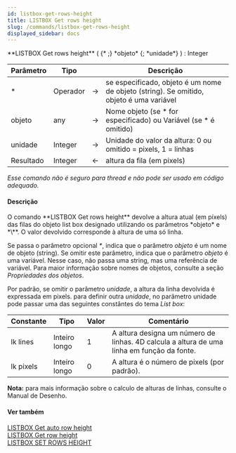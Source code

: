 ```yaml
---
id: listbox-get-rows-height
title: LISTBOX Get rows height
slug: /commands/listbox-get-rows-height
displayed_sidebar: docs
---
```


<!--REF #_command_.LISTBOX Get rows height.Syntax-->**LISTBOX Get rows height** ( {* ;} *objeto* {; *unidade*} ) : Integer<!-- END REF-->
<!--REF #_command_.LISTBOX Get rows height.Params-->
| Parâmetro | Tipo |  | Descrição |
| --- | --- | --- | --- |
| * | Operador | &#8594;  | se especificado, objeto é um nome de objeto (string). Se omitido, objeto é uma variável |
| objeto | any | &#8594;  | Nome objeto (se * for especificado) ou Variável (se * é omitido) |
| unidade | Integer | &#8594;  | Unidade do valor da altura: 0 ou omitido = pixels, 1 = linhas |
| Resultado | Integer | &#8592; | altura da fila (em pixels) |

<!-- END REF-->

*Esse comando não é seguro para thread e não pode ser usado em código adequado.*


#### Descrição 

<!--REF #_command_.LISTBOX Get rows height.Summary-->O comando **LISTBOX Get rows height** devolve a altura atual (em píxels) das filas do objeto list box designado utilizando os parâmetros *objeto* e *\**.<!-- END REF--> O valor devolvido corresponde à altura de uma só linha.

Se passa o parâmetro opcional *\**, indica que o parâmetro *objeto* é um nome de objeto (string). Se omitir este parâmetro, indica que o parâmetro *objeto* é uma variável. Nesse caso, não passa uma string, mas uma referência de variável. Para maior informação sobre nomes de objetos, consulte a seção *Propriedades dos objetos*.

Por padrão, se omitir o parâmetro *unidade*, a altura da linha devolvida é expressada em pixels. para definir outra *unidade*, no parâmetro unidade pode passar uma das seguintes constântes do tema *List box*:

| Constante | Tipo          | Valor | Comentário                                                                                 |
| --------- | ------------- | ----- | ------------------------------------------------------------------------------------------ |
| lk lines  | Inteiro longo | 1     | A altura designa um número de linhas. 4D calcula a altura de uma linha em função da fonte. |
| lk pixels | Inteiro longo | 0     | A altura é o número de pixels (por padrão).                                                |

**Nota:** para mais informação sobre o calculo de alturas de linhas, consulte o Manual de Desenho.

#### Ver também 

[LISTBOX Get auto row height ](listbox-get-auto-row-height.md)  
[LISTBOX Get row height ](listbox-get-row-height.md)  
[LISTBOX SET ROWS HEIGHT](listbox-set-rows-height.md)  